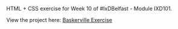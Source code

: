 HTML + CSS exercise for Week 10 of #IxDBelfast - Module IXD101.

View the project here: [Baskerville Exercise](http://jordanearle.github.io/Baskerville-Exercise/Serif.html)
